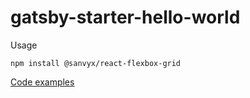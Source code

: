 # gatsby-starter-hello-world
Usage

```
npm install @sanvyx/react-flexbox-grid
```

[Code examples](https://sanvyx.github.io/react-flexbox-grid/)

